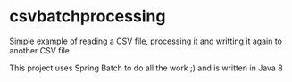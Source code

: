 # csvbatchprocessing
Simple example of reading a CSV file, processing it and writting it again to another CSV file

This project uses Spring Batch to do all the work ;) and is written in Java 8
